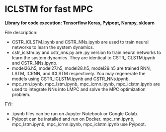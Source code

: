 # ICLSTM for fast MPC
**Library for code execution: Tensorflow Keras, Pyipopt, Numpy, sklearn** </br>

File description:
* CSTR_ICLSTM.ipynb and CSTR_NNs.ipynb are used to train neural networks to learn the system dynamics. </br>
* cstr_iclstm.py and cstr_nns.py are .py version to train neural networks to learn the system dynamics. They are identical to CSTR_ICLSTM.ipynb and CSTR_NNs.ipynb. </br>
* model26.h5, model27.h5, model28.h5, model29.h5 are trained RNN, LSTM, ICRNN, and ICLSTM respectively. You may regenerate the models using CSTR_ICLSTM.ipynb and CSTR_NNs.ipynb. <br>
* mpc_rnn.ipynb, mpc_lstm.ipynb, mpc_icrnn.ipynb, mpc_iclstm.ipynb are used to integrate NNs into LMPC and solve the MPC optimization problem.

FYI:
* .ipynb files can be run on Jupyter Notebook or Google Colab.
* Pyipopt can be installed and run on Docker. mpc_rnn.ipynb, mpc_lstm.ipynb, mpc_icrnn.ipynb, mpc_iclstm.ipynb use Pyipopt.
